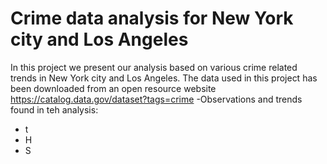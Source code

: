 # Crime data analysis for New York city and Los Angeles
In this project we present our analysis based on various crime related trends in New York city and Los Angeles. The data used in this project has been downloaded from an open resource website https://catalog.data.gov/dataset?tags=crime
-Observations and trends found in teh analysis:
  - t 
  - H
  - S
